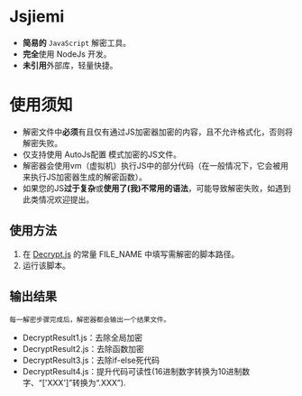 # Jsjiemi
* **简易的** `JavaScript` 解密工具。
* **完全**使用 NodeJs 开发。
* **未引用**外部库，轻量快捷。

# 使用须知
* 解密文件中**必须**有且仅有通过JS加密器加密的内容，且不允许格式化，否则将解密失败。
* 仅支持使用 AutoJs配置 模式加密的JS文件。
* 解密器会使用vm（虚拟机）执行JS中的部分代码（在一般情况下，它会被用来执行JS加密器生成的解密函数）。
* 如果您的JS**过于复杂**或**使用了(我)不常用的语法**，可能导致解密失败，如遇到此类情况欢迎提出。

## 使用方法
1. 在 [Decrypt.js](https://github.com/NXY666/Jsjiemi/blob/master/Decrypt.js) 的常量 FILE_NAME 中填写需解密的脚本路径。
2. 运行该脚本。

## 输出结果
    每一解密步骤完成后，解密器都会输出一个结果文件。
* DecryptResult1.js：去除全局加密
* DecryptResult2.js：去除函数加密
* DecryptResult3.js：去除if-else死代码
* DecryptResult4.js：提升代码可读性(16进制数字转换为10进制数字、“\['XXX'\]”转换为“.XXX”).
